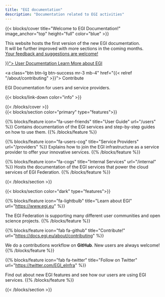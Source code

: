 ```yaml
---
title: "EGI documentation"
description: "Documentation related to EGI activities"
---
```


<!-- markdownlint-disable no-inline-html -->

{{< blocks/cover title="Welcome to EGI Documentation!" image_anchor="top"
    height="full" color="blue" >}}

  <p class="lead mt-3">
    This website hosts the first version of the new EGI documentation.<br />
    It will be further improved with more sections in the coming months.<br />
    <a href="https://github.com/EGI-Federation/documentation/issues/new">Your
    feedback and suggestions are welcome!</a>
  </p>

<div class="mx-auto">
  <a class="btn btn-lg btn-primary mr-3 mb-4" href="{{< relref "/users" >}}">
    User Documentation <i class="fas fa-arrow-alt-circle-right ml-2"></i>
  </a>

  <a class="btn btn-lg btn-primary mr-3 mb-4" href="https://www.egi.eu">
    Learn More about EGI <i class="fas fa-arrow-alt-circle-right ml-2"></i>
  </a>

<a class="btn btn-lg btn-success mr-3 mb-4"
href="{{< relref "/about/contributing" >}}"> Contribute
<i class="fab fa-github ml-2 "></i> </a>

  <p class="lead mt-2">EGI Documentation for users and service providers.</p>

{{< blocks/link-down color="info" >}}

</div>
{{< /blocks/cover >}}

<div class="mx-auto">
{{< blocks/section color="primary" type="features">}}

{{% blocks/feature icon="fa-user-friends" title="User Guide" url="/users" %}}
Contains documentation of the EGI services and step-by-step guides on how to use
them. {{% /blocks/feature %}}

{{% blocks/feature icon="fa-users-cog" title="Service Providers" url="/providers" %}}
Explains how to join the EGI infrastructure as a service provider to offer your
innovative services. {{% /blocks/feature %}}

{{% blocks/feature icon="fa-cogs" title="Internal Services"
    url="/internal" %}} Hosts the documentation of the EGI services that power the
cloud services of EGI Federation. {{% /blocks/feature %}}

{{< /blocks/section >}}

</div>

{{< blocks/section color="dark" type="features">}}

<!-- markdown-link-check-disable -->

{{% blocks/feature icon="fa-lightbulb" title="Learn about EGI"
    url="https://www.egi.eu" %}}

<!-- markdown-link-check-enable-->

The EGI Federation is supporting many different user communities and open
science projects. {{% /blocks/feature %}}

<!-- markdown-link-check-disable -->

{{% blocks/feature icon="fab fa-github" title="Contribute!"
    url="https://docs.egi.eu/about/contributing" %}}

<!-- markdown-link-check-enable-->

We do a contributions workflow on **GitHub**. New users are always welcome!
{{% /blocks/feature %}}

<!-- markdown-link-check-disable -->

{{% blocks/feature icon="fab fa-twitter" title="Follow on Twitter"
    url="https://twitter.com/EGI_eInfra" %}}

<!-- markdown-link-check-enable-->

Find out about new EGI features and see how our users are using EGI services.
{{% /blocks/feature %}}

{{< /blocks/section >}}
